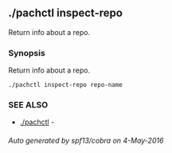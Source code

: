 ## ./pachctl inspect-repo

Return info about a repo.

### Synopsis


Return info about a repo.

```
./pachctl inspect-repo repo-name
```

### SEE ALSO
* [./pachctl](./pachctl.md)	 - 

###### Auto generated by spf13/cobra on 4-May-2016
